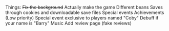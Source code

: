 Things:
~~Fix the background~~
Actually make the game
Different beans
Saves through cookies and downloadable save files
Special events
Achievements (Low priority)
Special event exclusive to players named "Coby"
Debuff if your name is "Barry"
Music
Add review page (fake reviews)
